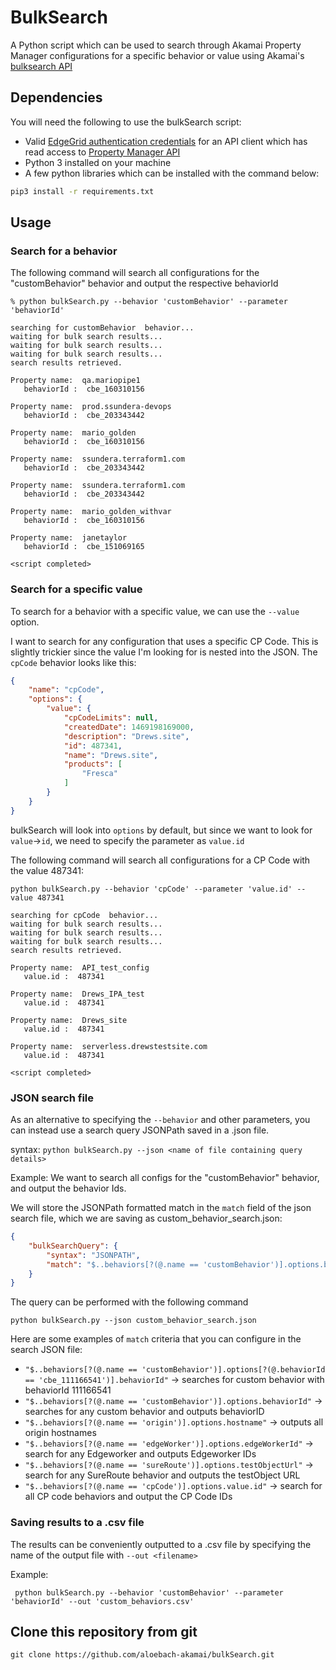
# BulkSearch

A Python script which can be used to search through Akamai Property Manager configurations for a specific behavior or value using Akamai's [bulksearch API](https://techdocs.akamai.com/property-mgr/reference/post-bulk-search)


## Dependencies
You will need the following to use the bulkSearch script:
* Valid [EdgeGrid authentication credentials](https://techdocs.akamai.com/developer/docs/edgegrid) for an API client which has read access to [Property Manager API](https://techdocs.akamai.com/property-mgr/reference/api) 
* Python 3 installed on your machine
* A few python libraries which can be installed with the command below:
```bash
pip3 install -r requirements.txt
```


## Usage
### Search for a behavior
The following command will search all configurations for the "customBehavior" behavior and output the respective behaviorId
```
% python bulkSearch.py --behavior 'customBehavior' --parameter 'behaviorId' 

searching for customBehavior  behavior...
waiting for bulk search results...
waiting for bulk search results...
waiting for bulk search results...
search results retrieved.

Property name:  qa.mariopipe1
   behaviorId :  cbe_160310156

Property name:  prod.ssundera-devops
   behaviorId :  cbe_203343442

Property name:  mario_golden
   behaviorId :  cbe_160310156

Property name:  ssundera.terraform1.com
   behaviorId :  cbe_203343442

Property name:  ssundera.terraform1.com
   behaviorId :  cbe_203343442

Property name:  mario_golden_withvar
   behaviorId :  cbe_160310156

Property name:  janetaylor
   behaviorId :  cbe_151069165

<script completed>
```


### Search for a specific value
To search for a behavior with a specific value, we can use the `--value` option. 

I want to search for any configuration that uses a specific CP Code. This is slightly trickier since the value I'm looking for is nested into the JSON. The `cpCode` behavior looks like this:

```json
{
	"name": "cpCode",
	"options": {
		"value": {
			"cpCodeLimits": null,
			"createdDate": 1469198169000,
			"description": "Drews.site",
			"id": 487341,
			"name": "Drews.site",
			"products": [
				"Fresca"
			]
		}
	}
}
```

bulkSearch will look into `options` by default, but since we want to look for `value`->`id`, we need to specify the parameter as `value.id` 

The following command will search all configurations for a CP Code with the value 487341:
```
python bulkSearch.py --behavior 'cpCode' --parameter 'value.id' --value 487341

searching for cpCode  behavior...
waiting for bulk search results...
waiting for bulk search results...
waiting for bulk search results...
search results retrieved.

Property name:  API_test_config
   value.id :  487341

Property name:  Drews_IPA_test
   value.id :  487341

Property name:  Drews_site
   value.id :  487341

Property name:  serverless.drewstestsite.com
   value.id :  487341

<script completed>
```


### JSON search file
As an alternative to specifying the `--behavior` and other parameters, you can instead use a search query JSONPath saved in a .json file.

syntax: `python bulkSearch.py --json <name of file containing query details>`

Example:
We want to search all configs for the "customBehavior" behavior, and output the behavior Ids.

We will store the JSONPath formatted match in the `match` field of the json search file, which we are saving as custom_behavior_search.json:
```json
{
	"bulkSearchQuery": {
		"syntax": "JSONPATH",
		"match": "$..behaviors[?(@.name == 'customBehavior')].options.behaviorId"
	}
}
```

The query can be performed with the following command
```
python bulkSearch.py --json custom_behavior_search.json   
```

Here are some examples of `match` criteria that you can configure in the search JSON file:
* `"$..behaviors[?(@.name == 'customBehavior')].options[?(@.behaviorId == 'cbe_111166541')].behaviorId"`	-> searches for custom behavior with behaviorId 111166541
* `"$..behaviors[?(@.name == 'customBehavior')].options.behaviorId"`	-> searches for any custom behavior and outputs behaviorID
* `"$..behaviors[?(@.name == 'origin')].options.hostname"`	-> outputs all origin hostnames
* `"$..behaviors[?(@.name == 'edgeWorker')].options.edgeWorkerId"`	-> search for any Edgeworker and outputs Edgeworker IDs
* `"$..behaviors[?(@.name == 'sureRoute')].options.testObjectUrl"`	-> search for any SureRoute behavior and outputs the testObject URL
* `"$..behaviors[?(@.name == 'cpCode')].options.value.id"`	-> search for all CP code behaviors and output the CP Code IDs



### Saving results to a .csv file 

The results can be conveniently outputted to a .csv file by specifying the name of the output file with `--out <filename>`

Example:
```
 python bulkSearch.py --behavior 'customBehavior' --parameter 'behaviorId' --out 'custom_behaviors.csv'
```



## Clone this repository from git
```
git clone https://github.com/aloebach-akamai/bulkSearch.git
```
